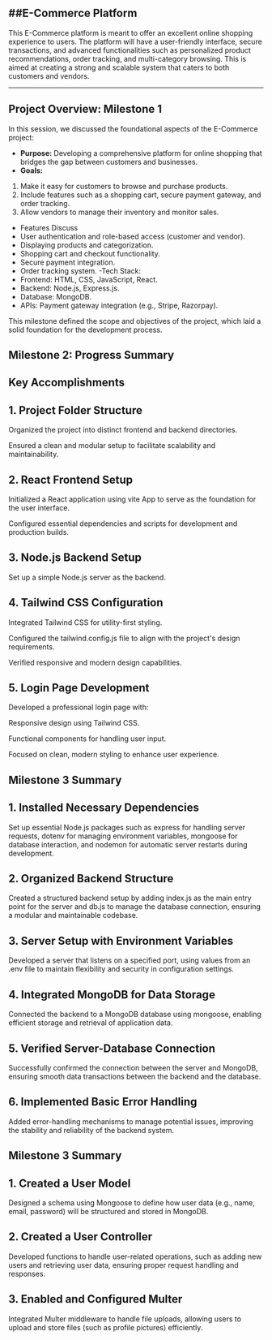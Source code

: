 ##E-Commerce Platform
--------------------------------

This E-Commerce platform is meant to offer an excellent online shopping experience to users. The platform will have a user-friendly interface, secure transactions, and advanced functionalities such as personalized product recommendations, order tracking, and multi-category browsing. This is aimed at creating a strong and scalable system that caters to both customers and vendors.

---

## Project Overview: Milestone 1

In this session, we discussed the foundational aspects of the E-Commerce project:

- **Purpose:** Developing a comprehensive platform for online shopping that bridges the gap between customers and businesses.
- **Goals:**
1. Make it easy for customers to browse and purchase products.
2. Include features such as a shopping cart, secure payment gateway, and order tracking.
3. Allow vendors to manage their inventory and monitor sales.
- Features Discuss
- User authentication and role-based access (customer and vendor).
- Displaying products and categorization.
- Shopping cart and checkout functionality.
- Secure payment integration.
- Order tracking system.
-Tech Stack:
- Frontend: HTML, CSS, JavaScript, React.
- Backend: Node.js, Express.js.
- Database: MongoDB.
- APIs: Payment gateway integration (e.g., Stripe, Razorpay).

This milestone defined the scope and objectives of the project, which laid a solid foundation for the development process.




 ## Milestone 2: Progress Summary

 ##  Key Accomplishments

 ## 1. Project Folder Structure

Organized the project into distinct frontend and backend directories.

Ensured a clean and modular setup to facilitate scalability and maintainability.

## 2. React Frontend Setup

Initialized a React application using  vite App to serve as the foundation for the user interface.

Configured essential dependencies and scripts for development and production builds.

## 3. Node.js Backend Setup

Set up a simple Node.js server as the backend.

## 4. Tailwind CSS Configuration

Integrated Tailwind CSS for utility-first styling.

Configured the tailwind.config.js file to align with the project's design requirements.

Verified responsive and modern design capabilities.

## 5. Login Page Development

Developed a professional login page with:

Responsive design using Tailwind CSS.

Functional components for handling user input.

Focused on clean, modern styling to enhance user experience.  




## Milestone 3 Summary

## 1. Installed Necessary Dependencies
Set up essential Node.js packages such as express for handling server requests, dotenv for managing environment variables, mongoose for database interaction, and nodemon for automatic server restarts during development.

## 2. Organized Backend Structure
Created a structured backend setup by adding index.js as the main entry point for the server and db.js to manage the database connection, ensuring a modular and maintainable codebase.

## 3. Server Setup with Environment Variables
Developed a server that listens on a specified port, using values from an .env file to maintain flexibility and security in configuration settings.

## 4. Integrated MongoDB for Data Storage
Connected the backend to a MongoDB database using mongoose, enabling efficient storage and retrieval of application data.

## 5. Verified Server-Database Connection
Successfully confirmed the connection between the server and MongoDB, ensuring smooth data transactions between the backend and the database.

## 6. Implemented Basic Error Handling
Added error-handling mechanisms to manage potential issues, improving the stability and reliability of the backend system.







## Milestone 3 Summary

## 1. Created a User Model
Designed a schema using Mongoose to define how user data (e.g., name, email, password) will be structured and stored in MongoDB.

## 2. Created a User Controller
Developed functions to handle user-related operations, such as adding new users and retrieving user data, ensuring proper request handling and responses.

## 3. Enabled and Configured Multer
Integrated Multer middleware to handle file uploads, allowing users to upload and store files (such as profile pictures) efficiently.